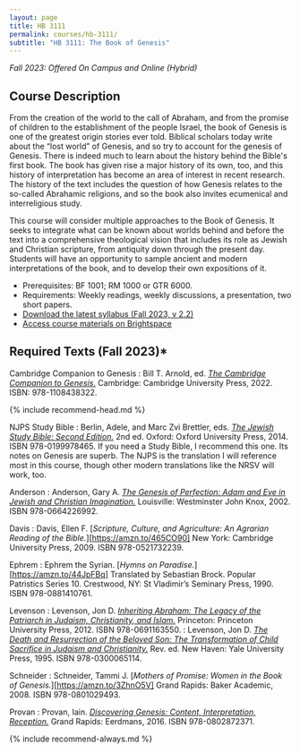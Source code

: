 ```yaml
---
layout: page
title: HB 3111
permalink: courses/hb-3111/
subtitle: "HB 3111: The Book of Genesis"
---
```


*Fall 2023: Offered On Campus and Online (Hybrid)*

## Course Description

From the creation of the world to the call of Abraham, and from the
promise of children to the establishment of the people Israel, the book
of Genesis is one of the greatest origin stories ever told. Biblical
scholars today write about the “lost world” of Genesis, and so try to
account for the genesis of Genesis. There is indeed much to learn about
the history behind the Bible's first book. The book has given rise a
major history of its own, too, and this history of interpretation has
become an area of interest in recent research. The history of the text
includes the question of how Genesis relates to the so-called Abrahamic
religions, and so the book also invites ecumenical and interreligious
study.

This course will consider multiple approaches to the Book of Genesis. It
seeks to integrate what can be known about worlds behind and before the
text into a comprehensive theological vision that includes its role as
Jewish and Christian scripture, from antiquity down through the present
day. Students will have an opportunity to sample ancient and modern
interpretations of the book, and to develop their own expositions of it.

- Prerequisites: BF 1001; RM 1000 or GTR 6000.
- Requirements: Weekly readings, weekly discussions, a presentation, two short papers.
- [Download the latest syllabus (Fall 2023, v 2.2)](https://github.com/danieldriver/Syllabi/raw/master/HB/HB%203111-Genesis-Driver%202023.pdf)
- [Access course materials on Brightspace](https://smu.brightspace.com/d2l/login)

## Required Texts (Fall 2023)*

Cambridge Companion to Genesis
: Bill T. Arnold, ed. [*The Cambridge Companion to Genesis.*](https://amzn.to/3Q7ZnVO) Cambridge: Cambridge University Press, 2022. ISBN: 978-1108438322.

{% include recommend-head.md %}

NJPS Study Bible
: Berlin, Adele, and Marc Zvi Brettler, eds. [*The Jewish Study Bible: Second Edition.*](https://amzn.to/3O5Paqr) 2nd ed. Oxford: Oxford University Press, 2014. ISBN 978-0199978465. If you need a Study Bible, I recommend this one. Its notes on Genesis are superb. The NJPS is the translation I will reference most in this course, though other modern translations like the NRSV will work, too.

Anderson
: Anderson, Gary A. [*The Genesis of Perfection: Adam and Eve in Jewish and Christian Imagination.*](http://amzn.to/2jo9Mxy) Louisville: Westminster John Knox, 2002. ISBN 978-0664226992.

Davis
: Davis, Ellen F. [*Scripture, Culture, and Agriculture: An Agrarian Reading of the Bible.*][https://amzn.to/465CO90] New York: Cambridge University Press, 2009. ISBN 978-0521732239.

Ephrem
: Ephrem the Syrian. [*Hymns on Paradise.*][https://amzn.to/44JpFBq] Translated by Sebastian Brock. Popular Patristics Series 10. Crestwood, NY: St Vladimir’s Seminary Press, 1990. ISBN 978-0881410761.

Levenson
: Levenson, Jon D. [*Inheriting Abraham: The Legacy of the Patriarch in Judaism, Christianity, and Islam.*](http://amzn.to/2joigFe) Princeton: Princeton University Press, 2012. ISBN 978-0691163550.
: Levenson, Jon D. [*The Death and Resurrection of the Beloved Son: The Transformation of Child Sacrifice in Judaism and Christianity.*](https://amzn.to/48c43k4) Rev. ed. New Haven: Yale University Press, 1995. ISBN 978-0300065114.

Schneider
: Schneider, Tammi J. [*Mothers of Promise: Women in the Book of Genesis.*][https://amzn.to/3ZhnO5V] Grand Rapids: Baker Academic, 2008. ISBN 978-0801029493.

Provan
: Provan, Iain. [*Discovering Genesis: Content, Interpretation, Reception.*](http://amzn.to/2jQobiU) Grand Rapids: Eerdmans, 2016. ISBN 978-0802872371.

{% include recommend-always.md %}
